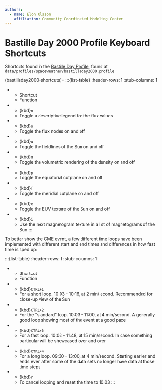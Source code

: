 ```yaml
---
authors:
  - name: Elon Olsson
    affiliation: Community Coordinated Modeling Center
---
```


# Bastille Day 2000 Profile Keyboard Shortcuts

Shortcuts found in the [Bastille Day Profile](/profiles/spaceweather/bastilleday2000), found at `data/profiles/spaceweather/bastilleday2000.profile`

(bastilleday2000-shortcuts)=
:::{list-table}
:header-rows: 1
:stub-columns: 1
* - Shortcut
  - Function
* - {kbd}`n`
  - Toggle a descriptive legend for the flux values
* - {kbd}`o`
  - Toggle the flux nodes on and off
* - {kbd}`u`
  - Toggle the fieldlines of the Sun on and off
* - {kbd}`d`
  - Toggle the volumetric rendering of the density on and off
* - {kbd}`p`
  - Toggle the equatorial cutplane on and off
* - {kbd}`[`
  - Toggle the meridial cutplane on and off
* - {kbd}`e`
  - Toggle the EUV texture of the Sun on and off
* - {kbd}`i`
  - Use the next magnetogram texture in a list of magnetograms of the Sun
:::

To better show the CME event, a few different time loops have been implemented with different start and end times and differences in how fast time is sped up:

:::{list-table}
:header-rows: 1
:stub-columns: 1
* - Shortcut
  - Function
* - {kbd}`CTRL+1`
  - For a short loop. 10:03 - 10:16, at 2 min/ econd. Recommended for close-up view of the Sun
* - {kbd}`CTRL+2`
  - For the "standard" loop. 10:03 - 11:00, at 4 min/second. A generally good loop showing most of the event at a good pace
* - {kbd}`CTRL+3`
  - For a fast loop. 10:03 - 11.48, at 15 min/second. In case something particular will be showcased over and over
* - {kbd}`CTRL+4`
  - For a long loop. 09:30 - 13:00, at 4 min/second. Starting earlier and ends even after some of the data sets no longer have data at those time steps
* - {kbd}`r`
  - To cancel looping and reset the time to 10.03
:::